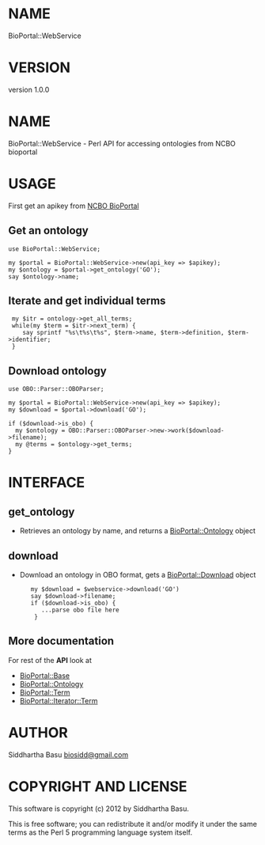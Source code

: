 # NAME

BioPortal::WebService

# VERSION

version 1.0.0

# NAME

BioPortal::WebService - Perl API for accessing ontologies from NCBO bioportal

# USAGE

First get an apikey from [NCBO BioPortal](http://bioportal.bioontology.org)

## Get an ontology

    use BioPortal::WebService;

    my $portal = BioPortal::WebService->new(api_key => $apikey);
    my $ontology = $portal->get_ontology('GO');
    say $ontology->name;

## Iterate and get individual terms

     my $itr = ontology->get_all_terms;
     while(my $term = $itr->next_term) {
        say sprintf "%s\t%s\t%s", $term->name, $term->definition, $term->identifier;
     }

## Download ontology

    use OBO::Parser::OBOParser;

    my $portal = BioPortal::WebService->new(api_key => $apikey);
    my $download = $portal->download('GO');

    if ($download->is_obo) {
      my $ontology = OBO::Parser::OBOParser->new->work($download->filename);
      my @terms = $ontology->get_terms;
    }

# INTERFACE

## get\_ontology

- Retrieves an ontology by name,  and returns a [BioPortal::Ontology](http://search.cpan.org/perldoc?BioPortal::Ontology) object

## download

- Download an ontology in OBO format,  gets a [BioPortal::Download](http://search.cpan.org/perldoc?BioPortal::Download) object 

         my $download = $webservice->download('GO')
         say $download->filename;
         if ($download->is_obo) {
            ...parse obo file here
          }

## More documentation

For rest of the __API__ look at 

- [BioPortal::Base](http://search.cpan.org/perldoc?BioPortal::Base)
- [BioPortal::Ontology](http://search.cpan.org/perldoc?BioPortal::Ontology)
- [BioPortal::Term](http://search.cpan.org/perldoc?BioPortal::Term)
- [BioPortal::Iterator::Term](http://search.cpan.org/perldoc?BioPortal::Iterator::Term)

# AUTHOR

Siddhartha Basu <biosidd@gmail.com>

# COPYRIGHT AND LICENSE

This software is copyright (c) 2012 by Siddhartha Basu.

This is free software; you can redistribute it and/or modify it under
the same terms as the Perl 5 programming language system itself.
